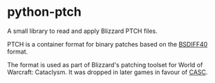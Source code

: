 # python-ptch

A small library to read and apply Blizzard PTCH files.

PTCH is a container format for binary patches based on the
[BSDIFF40](http://www.daemonology.net/bsdiff/) format.

The format is used as part of Blizzard's patching toolset for
World of Warcraft: Cataclysm. It was dropped in later games
in favour of [CASC](http://www.zezula.net/en/casc/main.html).
